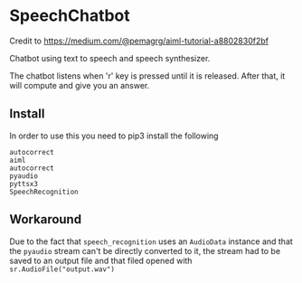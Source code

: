 # SpeechChatbot

Credit to https://medium.com/@pemagrg/aiml-tutorial-a8802830f2bf

Chatbot using text to speech and speech synthesizer.

The chatbot listens when 'r' key is pressed until it is released. After that, it will compute and give you an answer.

## Install 

In order to use this you need to pip3 install the following


```
autocorrect
aiml
autocorrect
pyaudio
pyttsx3
SpeechRecognition
```

## Workaround

Due to the fact that `speech_recognition` uses an `AudioData` instance
and that the `pyaudio` stream can't be directly converted to it, the
stream had to be saved to an output file and that filed opened with
`sr.AudioFile("output.wav")`

